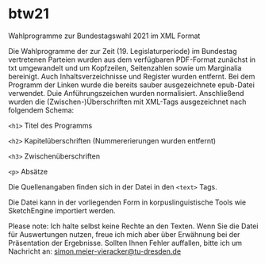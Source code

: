 # btw21
Wahlprogramme zur Bundestagswahl 2021 im XML Format

Die Wahlprogramme der zur Zeit (19. Legislaturperiode) im Bundestag vertretenen Parteien wurden aus dem verfügbaren PDF-Format zunächst in txt umgewandelt und um Kopfzeilen, Seitenzahlen sowie um Marginalia bereinigt. Auch Inhaltsverzeichnisse und Register wurden entfernt. Bei dem Programm der Linken wurde die bereits sauber ausgezeichnete epub-Datei verwendet. Duie Anführungszeichen wurden normalisiert. Anschließend wurden die (Zwischen-)Überschriften mit XML-Tags ausgezeichnet nach folgendem Schema:

`<h1>` Titel des Programms

`<h2>` Kapitelüberschriften (Nummererierungen wurden entfernt)

`<h3>` Zwischenüberschriften

`<p>` Absätze

Die Quellenangaben finden sich in der Datei in den `<text>` Tags.

Die Datei kann in der vorliegenden Form in korpuslinguistische Tools wie SketchEngine importiert werden.

Please note: Ich halte selbst keine Rechte an den Texten. Wenn Sie die Datei für Auswertungen nutzen, freue ich mich aber über Erwähnung bei der Präsentation der Ergebnisse. Sollten Ihnen Fehler auffallen, bitte ich um Nachricht an: simon.meier-vieracker@tu-dresden.de

